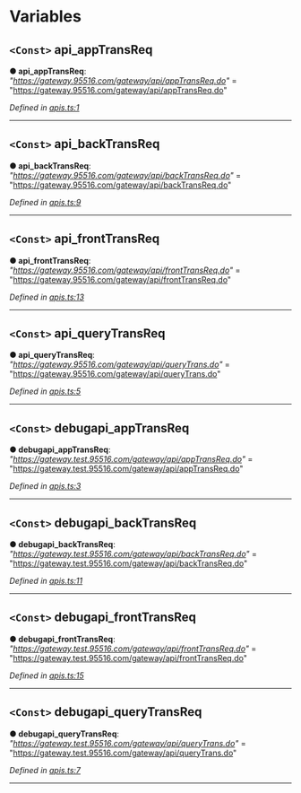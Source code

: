 

# Variables

<a id="api_apptransreq"></a>

## `<Const>` api_appTransReq

**● api_appTransReq**: *"https://gateway.95516.com/gateway/api/appTransReq.do"* = "https://gateway.95516.com/gateway/api/appTransReq.do"

*Defined in [apis.ts:1](https://github.com/yc-node-typescript/unionpay/blob/343e74a/src/apis.ts#L1)*

___
<a id="api_backtransreq"></a>

## `<Const>` api_backTransReq

**● api_backTransReq**: *"https://gateway.95516.com/gateway/api/backTransReq.do"* = "https://gateway.95516.com/gateway/api/backTransReq.do"

*Defined in [apis.ts:9](https://github.com/yc-node-typescript/unionpay/blob/343e74a/src/apis.ts#L9)*

___
<a id="api_fronttransreq"></a>

## `<Const>` api_frontTransReq

**● api_frontTransReq**: *"https://gateway.95516.com/gateway/api/frontTransReq.do"* = "https://gateway.95516.com/gateway/api/frontTransReq.do"

*Defined in [apis.ts:13](https://github.com/yc-node-typescript/unionpay/blob/343e74a/src/apis.ts#L13)*

___
<a id="api_querytransreq"></a>

## `<Const>` api_queryTransReq

**● api_queryTransReq**: *"https://gateway.95516.com/gateway/api/queryTrans.do"* = "https://gateway.95516.com/gateway/api/queryTrans.do"

*Defined in [apis.ts:5](https://github.com/yc-node-typescript/unionpay/blob/343e74a/src/apis.ts#L5)*

___
<a id="debugapi_apptransreq"></a>

## `<Const>` debugapi_appTransReq

**● debugapi_appTransReq**: *"https://gateway.test.95516.com/gateway/api/appTransReq.do"* = "https://gateway.test.95516.com/gateway/api/appTransReq.do"

*Defined in [apis.ts:3](https://github.com/yc-node-typescript/unionpay/blob/343e74a/src/apis.ts#L3)*

___
<a id="debugapi_backtransreq"></a>

## `<Const>` debugapi_backTransReq

**● debugapi_backTransReq**: *"https://gateway.test.95516.com/gateway/api/backTransReq.do"* = "https://gateway.test.95516.com/gateway/api/backTransReq.do"

*Defined in [apis.ts:11](https://github.com/yc-node-typescript/unionpay/blob/343e74a/src/apis.ts#L11)*

___
<a id="debugapi_fronttransreq"></a>

## `<Const>` debugapi_frontTransReq

**● debugapi_frontTransReq**: *"https://gateway.test.95516.com/gateway/api/frontTransReq.do"* = "https://gateway.test.95516.com/gateway/api/frontTransReq.do"

*Defined in [apis.ts:15](https://github.com/yc-node-typescript/unionpay/blob/343e74a/src/apis.ts#L15)*

___
<a id="debugapi_querytransreq"></a>

## `<Const>` debugapi_queryTransReq

**● debugapi_queryTransReq**: *"https://gateway.test.95516.com/gateway/api/queryTrans.do"* = "https://gateway.test.95516.com/gateway/api/queryTrans.do"

*Defined in [apis.ts:7](https://github.com/yc-node-typescript/unionpay/blob/343e74a/src/apis.ts#L7)*

___

